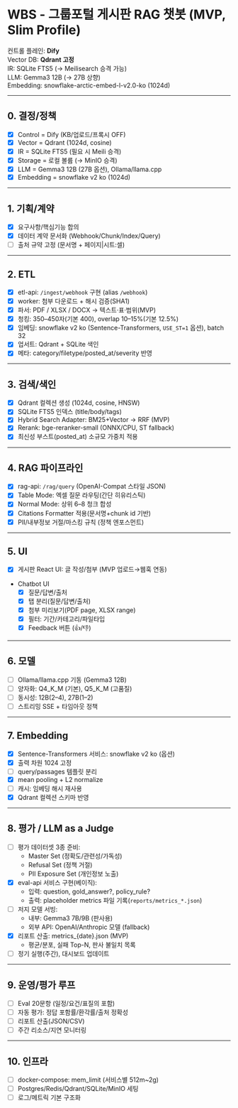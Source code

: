 # WBS - 그룹포털 게시판 RAG 챗봇 (MVP, Slim Profile)

컨트롤 플레인: **Dify**  
Vector DB: **Qdrant 고정**  
IR: SQLite FTS5 (→ Meilisearch 승격 가능)  
LLM: Gemma3 12B (→ 27B 상향)  
Embedding: snowflake-arctic-embed-l-v2.0-ko (1024d)

---

## 0. 결정/정책
- [x] Control = Dify (KB/업로드/프록시 OFF)
- [x] Vector = Qdrant (1024d, cosine)
- [x] IR = SQLite FTS5 (필요 시 Meili 승격)
- [x] Storage = 로컬 볼륨 (→ MinIO 승격)
- [x] LLM = Gemma3 12B (27B 옵션), Ollama/llama.cpp
- [x] Embedding = snowflake v2 ko (1024d)

---

## 1. 기획/계약
- [x] 요구사항/핵심기능 합의
- [x] 데이터 계약 문서화 (Webhook/Chunk/Index/Query)
- [ ] 출처 규약 고정 (문서명 + 페이지|시트:셀)

---

## 2. ETL
- [x] etl-api: `/ingest/webhook` 구현 (alias `/webhook`)
- [x] worker: 첨부 다운로드 + 해시 검증(SHA1)
- [x] 파서: PDF / XLSX / DOCX → 텍스트·표·범위(MVP)
- [x] 청킹: 350–450자(기본 400), overlap 10–15%(기본 12.5%)
- [x] 임베딩: snowflake v2 ko (Sentence-Transformers, `USE_ST=1` 옵션), batch 32
- [x] 업서트: Qdrant + SQLite 색인
- [x] 메타: category/filetype/posted_at/severity 반영

---

## 3. 검색/색인
- [x] Qdrant 컬렉션 생성 (1024d, cosine, HNSW)
- [x] SQLite FTS5 인덱스 (title/body/tags)
- [x] Hybrid Search Adapter: BM25+Vector → RRF (MVP)
- [x] Rerank: bge-reranker-small (ONNX/CPU, ST fallback)
- [x] 최신성 부스트(posted_at) 소규모 가중치 적용

---

## 4. RAG 파이프라인
- [x] rag-api: `/rag/query` (OpenAI-Compat 스타일 JSON)
- [x] Table Mode: 엑셀 질문 라우팅(간단 히유리스틱)
- [x] Normal Mode: 상위 6–8 청크 합성
- [x] Citations Formatter 적용(문서명+chunk id 기반)
- [x] PII/내부정보 거절/마스킹 규칙 (정책 엔포스먼트)

---

## 5. UI
- [x] 게시판 React UI: 글 작성/첨부 (MVP 업로드→웹훅 연동)
- Chatbot UI
  - [x] 질문/답변/출처
  - [x] 탭 분리(질문/답변/출처)
  - [x] 첨부 미리보기(PDF page, XLSX range)
  - [x] 필터: 기간/카테고리/파일타입
  - [x] Feedback 버튼 (👍/👎)

---

## 6. 모델
- [ ] Ollama/llama.cpp 기동 (Gemma3 12B)
- [ ] 양자화: Q4_K_M (기본), Q5_K_M (고품질)
- [ ] 동시성: 12B(2–4), 27B(1–2)
- [ ] 스트리밍 SSE + 타임아웃 정책

---

## 7. Embedding
- [x] Sentence-Transformers 서비스: snowflake v2 ko (옵션)
- [x] 출력 차원 1024 고정
- [ ] query/passages 템플릿 분리
- [x] mean pooling + L2 normalize
- [ ] 캐시: 임베딩 해시 재사용
- [x] Qdrant 컬렉션 스키마 반영

---

## 8. 평가 / LLM as a Judge
- [ ] 평가 데이터셋 3종 준비:
  - Master Set (정확도/관련성/가독성)
  - Refusal Set (정책 거절)
  - PII Exposure Set (개인정보 노출)
- [x] eval-api 서비스 구현(베이직):
  - 입력: question, gold_answer?, policy_rule?
  - 출력: placeholder metrics 파일 기록(`reports/metrics_*.json`)
- [ ] 저지 모델 서빙:
  - 내부: Gemma3 7B/9B (판사용)
  - 외부 API: OpenAI/Anthropic 모델 (fallback)
- [x] 리포트 산출: metrics_{date}.json (MVP)
  - 평균/분포, 실패 Top-N, 판사 불일치 목록
- [ ] 정기 실행(주간), 대시보드 업데이트

---

## 9. 운영/평가 루프
- [ ] Eval 20문항 (일정/요건/표질의 포함)
- [ ] 자동 평가: 정답 포함률/환각률/출처 정확성
- [ ] 리포트 산출(JSON/CSV)
- [ ] 주간 리소스/지연 모니터링

---

## 10. 인프라
- [ ] docker-compose: mem_limit (서비스별 512m~2g)
- [ ] Postgres/Redis/Qdrant/SQLite/MinIO 세팅
- [ ] 로그/메트릭 기본 구조화
